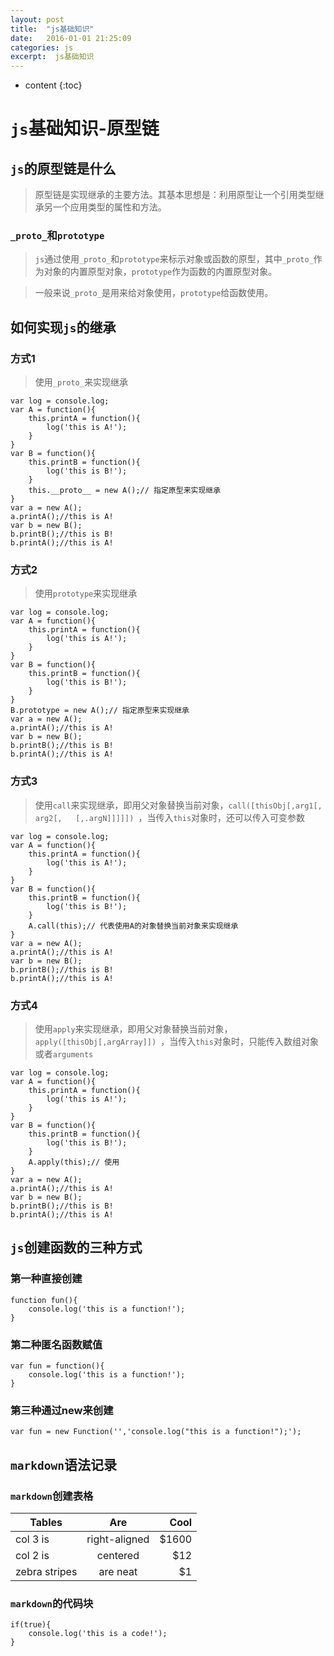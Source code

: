 ```yaml
---
layout: post
title:  "js基础知识"
date:   2016-01-01 21:25:09
categories: js
excerpt:  js基础知识
---
```


* content
{:toc}

# `js`基础知识-原型链

## `js`的原型链是什么
    
> 原型链是实现继承的主要方法。其基本思想是：利用原型让一个引用类型继承另一个应用类型的属性和方法。

### `_proto_`和`prototype`

> `js`通过使用`_proto_`和`prototype`来标示对象或函数的原型，其中`_proto_`作为对象的内置原型对象，`prototype`作为函数的内置原型对象。

> 一般来说`_proto_`是用来给对象使用，`prototype`给函数使用。

## 如何实现`js`的继承

### 方式1

> 使用`_proto_`来实现继承

```
var log = console.log;
var A = function(){
	this.printA = function(){
		log('this is A!');
	}
}
var B = function(){
	this.printB = function(){
		log('this is B!');
	}
	this.__proto__ = new A();// 指定原型来实现继承
}
var a = new A();
a.printA();//this is A!
var b = new B();
b.printB();//this is B!
b.printA();//this is A!
```

### 方式2

> 使用`prototype`来实现继承

```
var log = console.log;
var A = function(){
	this.printA = function(){
		log('this is A!');
	}
}
var B = function(){
	this.printB = function(){
		log('this is B!');
	}
}
B.prototype = new A();// 指定原型来实现继承
var a = new A();
a.printA();//this is A!
var b = new B();
b.printB();//this is B!
b.printA();//this is A!
```

### 方式3

> 使用`call`来实现继承，即用父对象替换当前对象，`call([thisObj[,arg1[, arg2[,   [,.argN]]]]]) `，当传入`this`对象时，还可以传入可变参数

```
var log = console.log;
var A = function(){
	this.printA = function(){
		log('this is A!');
	}
}
var B = function(){
	this.printB = function(){
		log('this is B!');
	}
	A.call(this);// 代表使用A的对象替换当前对象来实现继承
}
var a = new A();
a.printA();//this is A!
var b = new B();
b.printB();//this is B!
b.printA();//this is A!
```
### 方式4

> 使用`apply`来实现继承，即用父对象替换当前对象，`apply([thisObj[,argArray]]) `，当传入`this`对象时，只能传入数组对象或者`arguments`

```
var log = console.log;
var A = function(){
	this.printA = function(){
		log('this is A!');
	}
}
var B = function(){
	this.printB = function(){
		log('this is B!');
	}
	A.apply(this);// 使用
}
var a = new A();
a.printA();//this is A!
var b = new B();
b.printB();//this is B!
b.printA();//this is A!
```

## `js`创建函数的三种方式

### 第一种直接创建

```
function fun(){
    console.log('this is a function!');
}
```

### 第二种匿名函数赋值

```
var fun = function(){
    console.log('this is a function!');
}
```

### 第三种通过new来创建

```
var fun = new Function('','console.log("this is a function!");');
```

## `markdown`语法记录
### `markdown`创建表格

| Tables        | Are           | Cool  |
| ------------- |:-------------:| -----:|
| col 3 is      | right-aligned | $1600 |
| col 2 is      | centered      |   $12 |
| zebra stripes | are neat      |    $1 |

### `markdown`的代码块

```
if(true){
    console.log('this is a code!');
}
```
